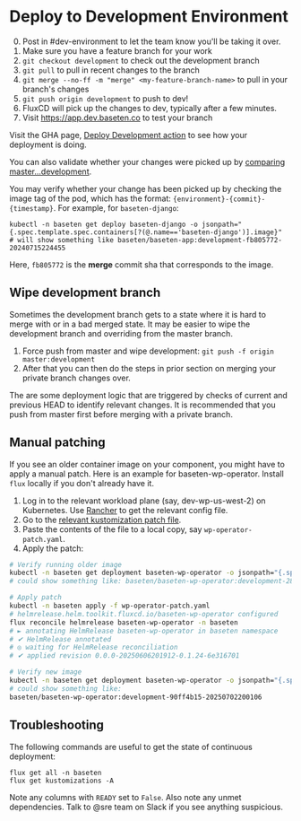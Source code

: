 # Deploy to Development Environment

0. Post in #dev-environment to let the team know you'll be taking it over. 
1. Make sure you have a feature branch for your work
2. `git checkout development` to check out the development branch
3. `git pull` to pull in recent changes to the branch  
4. `git merge --no-ff -m "merge" <my-feature-branch-name>` to pull in your branch's changes
5. `git push origin development` to push to dev!
6. FluxCD will pick up the changes to dev, typically after a few minutes.
7. Visit https://app.dev.baseten.co to test your branch

Visit the GHA page, [Deploy Development action](https://github.com/basetenlabs/baseten/actions/workflows/deploy-app-n-infra-development.yml) to see how your deployment is doing.

You can also validate whether your changes were picked up by [comparing master...development](https://github.com/basetenlabs/baseten/compare/master...development).

You may verify whether your change has been picked up by checking the image tag of the pod, which has the format: `{environment}-{commit}-{timestamp}`. For example, for `baseten-django`:
```
kubectl -n baseten get deploy baseten-django -o jsonpath="{.spec.template.spec.containers[?(@.name=='baseten-django')].image}"
# will show something like baseten/baseten-app:development-fb805772-20240715224455
```
Here, `fb805772` is the **merge** commit sha that corresponds to the image.

## Wipe development branch
Sometimes the development branch gets to a state where it is hard to merge with or in a bad merged state. It may be easier to wipe the development branch and overriding from the master branch.
1. Force push from master and wipe development: `git push -f origin master:development`
2. After that you can then do the steps in prior section on merging your private branch changes over.

The are some deployment logic that are triggered by checks of current and previous HEAD to identify relevant changes. It is recommended that you push from master first before merging with a private branch.

## Manual patching
If you see an older container image on your component, you might have to apply a manual patch. Here is an example for baseten-wp-operator. Install `flux` locally if you don't already have it.

1. Log in to the relevant workload plane (say, dev-wp-us-west-2) on Kubernetes. Use [Rancher](https://rancher.infra.basetensors.com/) to get the relevant config file.
2. Go to the [relevant kustomization patch file](https://github.com/basetenlabs/flux-cd/blob/main/workload-plane/dev/baseten-wp-operator-patch.yaml).
3. Paste the contents of the file to a local copy, say `wp-operator-patch.yaml`.
4. Apply the patch:
```sh
# Verify running older image
kubectl -n baseten get deployment baseten-wp-operator -o jsonpath="{.spec.template.spec.containers[].image}"
# could show something like: baseten/baseten-wp-operator:development-2844fdcf-20250701170357

# Apply patch
kubectl -n baseten apply -f wp-operator-patch.yaml
# helmrelease.helm.toolkit.fluxcd.io/baseten-wp-operator configured
flux reconcile helmrelease baseten-wp-operator -n baseten
# ► annotating HelmRelease baseten-wp-operator in baseten namespace
# ✔ HelmRelease annotated
# ◎ waiting for HelmRelease reconciliation
# ✔ applied revision 0.0.0-20250606201912-0.1.24-6e316701

# Verify new image
kubectl -n baseten get deployment baseten-wp-operator -o jsonpath="{.spec.template.spec.containers[].image}"
# could show something like:
baseten/baseten-wp-operator:development-90ff4b15-20250702200106
```

## Troubleshooting
The following commands are useful to get the state of continuous deployment:
```
flux get all -n baseten
flux get kustomizations -A
```
Note any columns with `READY` set to `False`. Also note any unmet dependencies. Talk to @sre team on Slack if you see anything suspicious.
